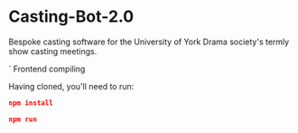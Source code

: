 # Casting-Bot-2.0

Bespoke casting software for the University of York Drama society's termly show casting meetings.

` Frontend compiling

Having cloned, you'll need to run:

```json
npm install

npm run
```
